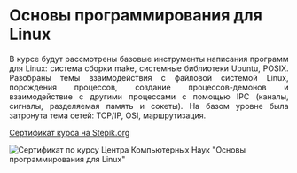 # Основы программирования для Linux

<p align="justify">В курсе будут рассмотрены базовые инструменты написания программ для Linux: система сборки make, системные библиотеки Ubuntu, POSIX. Разобраны темы взаимодействия с файловой системой Linux, порождения процессов, создание процессов-демонов и взаимодействие с другими процессами с помощью IPC (каналы, сигналы, разделяемая память и сокеты). На базом уровне была затронута тема сетей: TCP/IP, OSI, маршрутизация.</p>

<a href="https://stepik.org/cert/2207783">Сертификат курса на Stepik.org</a>

![Сертификат по курсу Центра Компьютерных Наук "Основы программирования для Linux"](https://github.com/AlferovKirill/Linux-Courses/assets/59083480/22928918-049c-4934-be35-53743fb5fffc)
